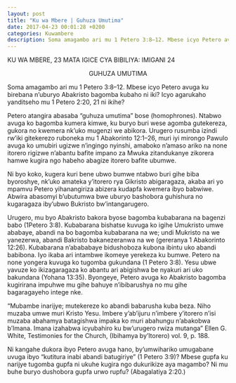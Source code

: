 ```yaml
---
layout: post
title: "Ku wa Mbere | Guhuza Umutima"
date: 2017-04-23 00:01:28 +0200
categories: Kuwambere
description: Soma amagambo ari mu 1 Petero 3:8–12. Mbese icyo Petero avuga ku birebana n’uburyo Abakristo bagomba kubaho ni iki? Icyo agarukaho yanditseho mu 1 Petero 2:20, 21 ni ikihe?
---
```


<p class="umunsi">KU WA MBERE, 23 MATA IGICE CYA BIBILIYA: IMIGANI 24</p>

<p align="center"> GUHUZA UMUTIMA </p>

Soma amagambo ari mu 1 Petero 3:8–12. Mbese icyo Petero avuga ku birebana n’uburyo Abakristo bagomba kubaho ni iki? Icyo agarukaho yanditseho mu 1 Petero 2:20, 21 ni ikihe?

Petero atangira abasaba “guhuza umutima” bose (homophrones). Ntabwo avuga ko bagomba kumera kimwe, ku buryo buri wese agomba gutekereza, gukora no kwemera nk’uko mugenzi we abikora. Urugero rusumba izindi rw’iki gitekerezo ruboneka mu 1 Abakorinto 12:1–26, muri iyi mirongo Pawulo avuga ko  umubiri ugizwe n’ingingo nyinshi, amaboko n’amaso ariko na none itorero rigizwe n’abantu bafite impano za Mwuka zitandukanye zikorera hamwe kugira ngo habeho abagize itorero bafite ubumwe.

Ni byo koko, kugera kuri bene ubwo bumwe ntabwo buri gihe biba byoroshye, nk’uko amateka y’itorero rya Gikristo abigaragaza, akaba ari yo mpamvu Petero yihanangiriza abizera kudapfa kwemera ibyo babwiwe. Abwira abasomyi b’ubutumwa bwe uburyo bashobora guhishura no kugaragaza iby’ubwo Bukristo bw’intangarugero. 

Urugero, mu byo Abakristo bakora byose bagomba kubabarana na bagenzi babo (1Petero 3:8). Kubabarana bishatse kuvuga ko igihe Umukristo umwe ababaye, abandi na bo bagomba kubabarana na we; undi Mukristo na we yanezerwa, abandi Bakristo bakanezeranwa na we (gereranya 1 Abakorinto 12:26). Kubabarana n’abababaye bidushoboza kubona ibintu uko abandi babibona. Iyo ikaba ari intambwe ikomeye yerekeza ku bumwe. Petero na none yongera kuvuga ko tugomba gukundana (1 Petero 3:8). Yesu ubwe yavuze ko ikizagaragaza ko abantu ari abigishwa be nyakuri ari uko bakundana (Yohana 13:35). Byongeye, Petero avuga ko Abakristo bagomba kugirirana impuhwe mu gihe bahuye n’ibibarushya no mu gihe bagaragayeho intege nke. 

“Mubambe inarijye; mutekereze ko abandi babarusha kuba beza. Niho muzaba umwe muri Kristo Yesu. Imbere y’ab’ijuru n’imbere y’itorero n’isi muzaba abahamya batagishwa impaka ko muri abahungu n’abakobwa b’Imana. Imana izahabwa icyubahiro ku bw’urugero rwiza mutanga” Ellen G. White, Testimonies for the Church, (Ibihamya by’Itorero) vol. 9, p. 188.

 Ni kangahe dukora ibyo Petero avuga hano, by’umwihariko umugabane uvuga ibyo “kutitura inabi abandi batugiriye” (1 Petero 3:9)? Mbese gupfa ku narijye tugomba gupfa ni ukuhe kugira ngo dukurikize aya magambo? Ni mu buhe buryo dushobora gupfa urwo rupfu? (Abagalatiya 2:20.)
